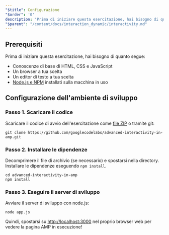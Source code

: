 ```yaml
---
"$title": Configurazione
"$order": '0'
description: 'Prima di iniziare questa esercitazione, hai bisogno di quanto segue: una conoscenza di base di HTML, CSS e JavaScript, un browser a tua scelta, un editor di testo ...'
"$parent": "/content/docs/interaction_dynamic/interactivity.md"
---
```


## Prerequisiti

Prima di iniziare questa esercitazione, hai bisogno di quanto segue:

- Conoscenze di base di HTML, CSS e JavaScript
- Un browser a tua scelta
- Un editor di testo a tua scelta
- [Node.js e NPM](https://docs.npmjs.com/getting-started/installing-node) installati sulla macchina in uso

## Configurazione dell'ambiente di sviluppo

### Passo 1. Scaricare il codice

Scaricare il codice di avvio dell'esercitazione come [file ZIP](https://github.com/googlecodelabs/advanced-interactivity-in-amp/archive/master.zip) o tramite git:

```shell
git clone https://github.com/googlecodelabs/advanced-interactivity-in-amp.git
```

### Passo 2. Installare le dipendenze

Decomprimere il file di archivio (se necessario) e spostarsi nella directory. Installare le dipendenze eseguendo `npm install`.

```shell
cd advanced-interactivity-in-amp
npm install
```

### Passo 3. Eseguire il server di sviluppo

Avviare il server di sviluppo con node.js:

```shell
node app.js
```

Quindi, spostarsi su <a href="http://localhost:3000">http://localhost:3000</a> nel proprio browser web per vedere la pagina AMP in esecuzione!
